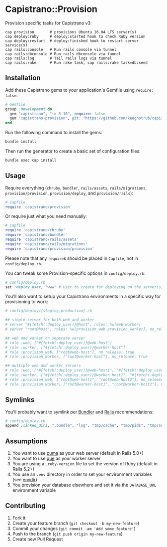 # Capistrano::Provision

Provision specific tasks for Capistrano v3:

```
cap provision       # provisions Ubuntu 16.04 LTS server(s)
cap deploy:ruby     # deploy:started hook to check Ruby version
cap deploy:restart  # deploy:finished hook to restart server service(s)
cap rails:console   # Run rails console via tunnel
cap rails:dbconsole # Run rails dbconsole via tunnel
cap rails:log       # Tail rails logs via tunnel
cap rails:rake      # Run rake task, cap rails:rake task=db:seed
```

## Installation

Add these Capistrano gems to your application's Gemfile using `require: false`:

```ruby
# Gemfile
group :development do
  gem "capistrano", "~> 3.10", require: false
  gem "capistrano-provision", git: "https://github.com/keegnotrub/capistrano-provision", require: false
end
```

Run the following command to install the gems:

```bash
bundle install
```

Then run the generator to create a basic set of configuration files:

```bash
bundle exec cap install
```

## Usage

Require everything (`chruby`, `bundler`, `rails/assets`, `rails/migrations`, `provision/provision`, `provision/deploy`, and `provision/rails`):

```ruby
# Capfile
require 'capistrano/provision'
```

Or require just what you need manually:

```ruby
# Capfile
require 'capistrano/chruby'
require 'capistrano/bundler'
require 'capistrano/rails/assets'
require 'capistrano/rails/migrations'
require 'capistrano/provision/provision'
```

Please note that any `require`s should be placed in `Capfile`, not in `config/deploy.rb`.

You can tweak some Provision-specific options in `config/deploy.rb`:

```ruby
# config/deploy.rb
set :deploy_user, 'www' # User to create for deploying on the server(s). Defaults to 'deploy'.
```

You'll also want to setup your Capistrano environments in a specific way for provisioning to work:

```ruby
# config/deploy/{staging,production}.rb

## single server for both web and worker
# server "#{fetch(:deploy_user)}@host", roles: %w[web worker]
# server "root@host", roles: %w[provision_web provision_worker], no_release: true

## web and worker on seperate server
# role :web, ["#{fetch(:deploy_user)}@web-host"]
# role :worker, ["#{fetch(:deploy_user)}@worker-host"]
# role :provision_web, ["root@web-host"], no_release: true
# role :provision_worker, ["root@worker-host"], no_release: true

## multiple web and worker servers
# role :web, ["#{fetch(:deploy_user)}@web-host1", "#{fetch(:deploy_user)}@web-host2"]
# role :worker, ["#{fetch(:deploy_user)}@worker-host1", "#{fetch(:deploy_user)}@worker-host2"]
# role :provision_web, ["root@web-host1", "root@web-host2"], no_release: true
# role :provision_worker, ["root@worker-host1", "root@worker-host2"], no_release: true
```

## Symlinks

You'll probably want to symlink per [Bundler](https://github.com/capistrano/bundler#usage) and [Rails](https://github.com/capistrano/rails#symlinks) recommendations:

```ruby
# config/deploy.rb
append :linked_dirs, ".bundle", "log", "tmp/cache", "tmp/pids", "tmp/sockets"
```

## Assumptions

1. You want to use [puma](https://github.com/puma/puma) as your web server (default in Rails 5.0+)
2. You want to use [que](https://github.com/chanks/que) as your worker server
3. You are using a `.ruby-version` file to set the version of Ruby (default in Rails 5.2+)
4. You use an `.env` directory in order to set your environment variables (see [envdir](http://thedjbway.b0llix.net/daemontools/envdir.html))
5. You provision your database elsewhere and set it via the `DATABASE_URL` environment variable

## Contributing

1. Fork it
2. Create your feature branch (`git checkout -b my-new-feature`)
3. Commit your changes (`git commit -am 'Add some feature'`)
4. Push to the branch (`git push origin my-new-feature`)
5. Create new Pull Request
